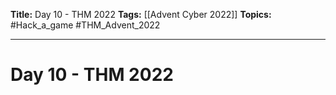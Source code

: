 **Title:** Day 10 - THM 2022
**Tags:** [[Advent Cyber 2022]]
**Topics:** #Hack_a_game #THM_Advent_2022

---
# Day 10 - THM 2022
